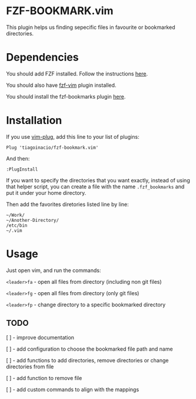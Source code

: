 # FZF-BOOKMARK.vim

This plugin helps us finding sepecific files in favourite or bookmarked directories.

# Dependencies

You should add FZF installed. Follow the instructions [here](https://github.com/junegunn/fzf).

You should also have [fzf-vim](https://github.com/junegunn/fzf.vim) plugin installed.

You should install the fzf-bookmarks plugin [here](https://github.com/tiagoinacio/fzf-bookmark).

# Installation

If you use [vim-plug](https://github.com/junegunn/vim-plug), add this line to your list of plugins:

```
Plug 'tiagoinacio/fzf-bookmark.vim'
```

And then:

```
:PlugInstall
```

If you want to specify the directories that you want exactly, instead of using that helper script, you can create a file with the name `.fzf_bookmarks` and put it under your home directory.

Then add the favorites diretories listed line by line:

```
~/Work/
~/Another-Directory/
/etc/bin
~/.vim
```

# Usage

Just open vim, and run the commands:

`<leader>fa` - open all files from directory (including non git files)

`<leader>fg` - open all files from directory (only git files)

`<leader>fp` - change directory to a specific bookmarked directory

## TODO

[ ] - improve documentation

[ ] - add configuration to choose the bookmarked file path and name

[ ] - add functions to add directories, remove directories or change directories from file

[ ] - add function to remove file

[ ] - add custom commands to align with the mappings